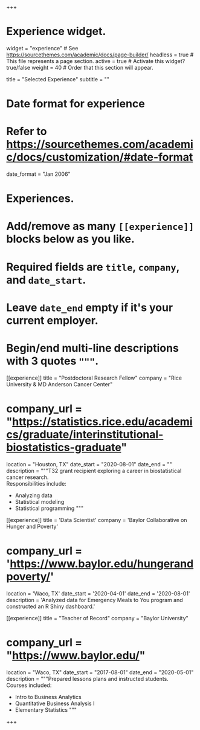 +++
# Experience widget.
widget = "experience"  # See https://sourcethemes.com/academic/docs/page-builder/
headless = true  # This file represents a page section.
active = true  # Activate this widget? true/false
weight = 40  # Order that this section will appear.

title = "Selected Experience"
subtitle = ""

# Date format for experience
#   Refer to https://sourcethemes.com/academic/docs/customization/#date-format
date_format = "Jan 2006"

# Experiences.
#   Add/remove as many `[[experience]]` blocks below as you like.
#   Required fields are `title`, `company`, and `date_start`.
#   Leave `date_end` empty if it's your current employer.
#   Begin/end multi-line descriptions with 3 quotes `"""`.
[[experience]]
  title = "Postdoctoral Research Fellow"
  company = "Rice University & MD Anderson Cancer Center"
  # company_url = "https://statistics.rice.edu/academics/graduate/interinstitutional-biostatistics-graduate"
  location = "Houston, TX"
  date_start = "2020-08-01"
  date_end = ""
  description = """T32 grant recipient exploring a career in biostatistical cancer research.\
  Responsibilities include:
  * Analyzing data
  * Statistical modeling
  * Statistical programming
  """

[[experience]]
  title = 'Data Scientist'
  company = 'Baylor Collaborative on Hunger and Poverty'
  # company_url = 'https://www.baylor.edu/hungerandpoverty/'
  location = 'Waco, TX'
  date_start = '2020-04-01'
  date_end = '2020-08-01'
  description = 'Analyzed data for Emergency Meals to You program and constructed an R Shiny dashboard.'

[[experience]]
  title = "Teacher of Record"
  company = "Baylor University"
  # company_url = "https://www.baylor.edu/"
  location = "Waco, TX"
  date_start = "2017-08-01"
  date_end = "2020-05-01"
  description = """Prepared lessons plans and instructed students.\
  Courses included:
  * Intro to Business Analytics
  * Quantitative Business Analysis I
  * Elementary Statistics
  """

+++
